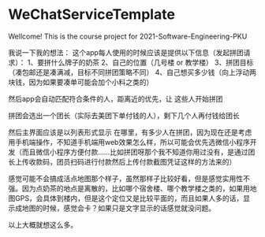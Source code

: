 # WeChatServiceTemplate
Wellcome!
This is the course project for 2021-Software-Engineering-PKU

我说一下我的想法：
这个app每人使用的时候应该是提供以下信息（发起拼团请求）：
1、要拼什么牌子的奶茶
2、自己的位置（几号楼 or 教学楼）
3、拼团目标（凑包邮还是凑满减，目标不同拼团策略不同）
4、自己想买多少钱（向上浮动两块钱，因为如果要凑单可能会加个小料之类的）

然后app会自动匹配符合条件的人，距离近的优先，让 这些人开始拼团

拼团会选出一个团长（实际去美团下单付钱的人），剩下几个人再付钱给团长

然后主界面应该是以列表形式显示 在哪里，有多少人在拼团，因为现在还是考虑用手机端操作，不知道手机端用web效果怎么样，所以可能会优先选微信小程序开发（而且微信小程序方便付款……比如拼团呀那个我不知道你用过没有，是通过团长上传收款码，团员扫码进行付款然后上传付款截图凭证这样的方法来的）

感觉可能不会搞成活点地图那个样子，虽然那样子比较好看，但是感觉实用性不强。因为点奶茶的地点是离散的，比如哪个宿舍楼、哪个教学楼之类的，如果用地图GPS，会具体到楼内，但是这个定位又是比较平面的，而且如果人多的话，显示成地图的时候，感觉会卡？如果只是文字显示的话感觉就没问题。

以上大概就想这么多。